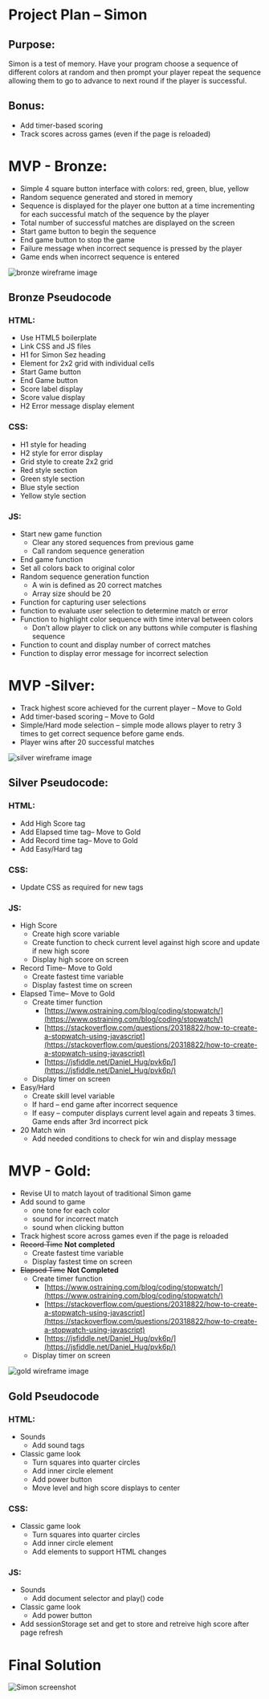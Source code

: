 # Project Plan – Simon

## Purpose:

Simon is a test of memory. Have your program choose a sequence of different colors at random and then prompt your player repeat the sequence allowing them to go to advance to next round if the player is successful.

## Bonus:

- Add timer-based scoring
- Track scores across games (even if the page is reloaded)

# MVP - Bronze:

- Simple 4 square button interface with colors: red, green, blue, yellow
- Random sequence generated and stored in memory
- Sequence is displayed for the player one button at a time incrementing for each successful match of the sequence by the player
- Total number of successful matches are displayed on the screen
- Start game button to begin the sequence
- End game button to stop the game
- Failure message when incorrect sequence is pressed by the player
- Game ends when incorrect sequence is entered

![bronze wireframe image](/images/bronze_wireframe.png)

## Bronze Pseudocode

### HTML:

- Use HTML5 boilerplate
- Link CSS and JS files
- H1 for Simon Sez heading
- Element for 2x2 grid with individual cells
- Start Game button
- End Game button
- Score label display
- Score value display
- H2 Error message display element

### CSS:

- H1 style for heading
- H2 style for error display
- Grid style to create 2x2 grid
- Red style section
- Green style section
- Blue style section
- Yellow style section

### JS:

- Start new game function
  - Clear any stored sequences from previous game
  - Call random sequence generation
- End game function
- Set all colors back to original color
- Random sequence generation function
  - A win is defined as 20 correct matches
  - Array size should be 20
- Function for capturing user selections
- function to evaluate user selection to determine match or error
- Function to highlight color sequence with time interval between colors
  - Don’t allow player to click on any buttons while computer is flashing sequence
- Function to count and display number of correct matches
- Function to display error message for incorrect selection

# MVP -Silver:

- Track highest score achieved for the current player – Move to Gold
- Add timer-based scoring – Move to Gold
- Simple/Hard mode selection – simple mode allows player to retry 3 times to get correct sequence before game ends.
- Player wins after 20 successful matches

![silver wireframe image](/images/silver_wireframe.png)

## Silver Pseudocode:

### HTML:

- Add High Score tag
- Add Elapsed time tag– Move to Gold
- Add Record time tag– Move to Gold
- Add Easy/Hard tag

### CSS:

- Update CSS as required for new tags

### JS:

- High Score
  - Create high score variable
  - Create function to check current level against high score and update if new high score
  - Display high score on screen
- Record Time– Move to Gold
  - Create fastest time variable
  - Display fastest time on screen
- Elapsed Time– Move to Gold
  - Create timer function
    - [https://www.ostraining.com/blog/coding/stopwatch/](https://www.ostraining.com/blog/coding/stopwatch/)
    - [https://stackoverflow.com/questions/20318822/how-to-create-a-stopwatch-using-javascript](https://stackoverflow.com/questions/20318822/how-to-create-a-stopwatch-using-javascript)
    - [https://jsfiddle.net/Daniel_Hug/pvk6p/](https://jsfiddle.net/Daniel_Hug/pvk6p/)
  - Display timer on screen
- Easy/Hard
  - Create skill level variable
  - If hard – end game after incorrect sequence
  - If easy – computer displays current level again and repeats 3 times. Game ends after 3rd incorrect pick
- 20 Match win
  - Add needed conditions to check for win and display message

# MVP - Gold:

- Revise UI to match layout of traditional Simon game
- Add sound to game
  - one tone for each color
  - sound for incorrect match
  - sound when clicking button
- Track highest score across games even if the page is reloaded
- ~~Record Time~~ **Not completed**
  - Create fastest time variable
  - Display fastest time on screen
- ~~Elapsed Time~~ **Not Completed**
  - Create timer function
    - [https://www.ostraining.com/blog/coding/stopwatch/](https://www.ostraining.com/blog/coding/stopwatch/)
    - [https://stackoverflow.com/questions/20318822/how-to-create-a-stopwatch-using-javascript](https://stackoverflow.com/questions/20318822/how-to-create-a-stopwatch-using-javascript)
    - [https://jsfiddle.net/Daniel_Hug/pvk6p/](https://jsfiddle.net/Daniel_Hug/pvk6p/)
  - Display timer on screen

![gold wireframe image](/images/gold_wireframe.png)

## Gold Pseudocode

### HTML:

- Sounds
  - Add sound tags
- Classic game look
  - Turn squares into quarter circles
  - Add inner circle element
  - Add power button
  - Move level and high score displays to center

### CSS:

- Classic game look
  - Turn squares into quarter circles
  - Add inner circle element
  - Add elements to support HTML changes

### JS:

- Sounds
  - Add document selector and play() code
- Classic game look
  - Add power button
- Add sessionStorage set and get to store and retreive high score after page refresh

# Final Solution

![Simon screenshot](/images/simon_screenshot.png)
